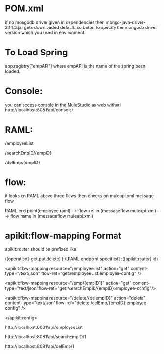 
POM.xml
=======

 if no mongodb driver given in dependencies then mongo-java-driver-2.14.3.jar gets downloaded default.
so better to specify the mongodb driver version which you used in environment.  


To Load Spring
===============
app.registry["empAPI"]  where empAPI is the name of the spring bean loaded.


Console:
========

you can access console in the MuleStudio as web withurl http://localhost:8081/api/console/


RAML:
======


/employeeList

/searchEmpID/{empID}

/delEmp/{empID}


flow:
=====
it looks on RAML above three flows then checks on muleapi.xml message flow 

RAML end point(employee.raml) --> flow-ref in (messageflow muleapi.xml) -->  flow name  in (messageflow muleapi.xml)

apikit:flow-mapping Format
==========================
apikit:router should be prefixed like   

([operation]-get,put,delete] ):/[RAML endpoint specified] :([apikit:router] id)

<apikit:flow-mapping resource="/employeeList"	action="get" content-type="/text/json" flow-ref="get:/employeeList:employee-config" />

<apikit:flow-mapping resource="/emp/{empID1}" action="get" content-type="text/json"flow-ref="get:/searchEmpID/{empID}:employee-config"/> 
   
<apikit:flow-mapping resource="/delete/{delempID}"	action="delete" content-type="text/json"flow-ref="delete:/delEmp/{empID}:employee-config" />
   
 </apikit:config>

http://localhost:8081/api/employeeList

http://localhost:8081/api/searchEmpID/1

http://localhost:8081/api/delEmp/1

